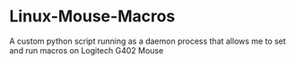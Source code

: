 # Linux-Mouse-Macros
A custom python script running as a daemon process that allows me to set and run macros on Logitech G402 Mouse
